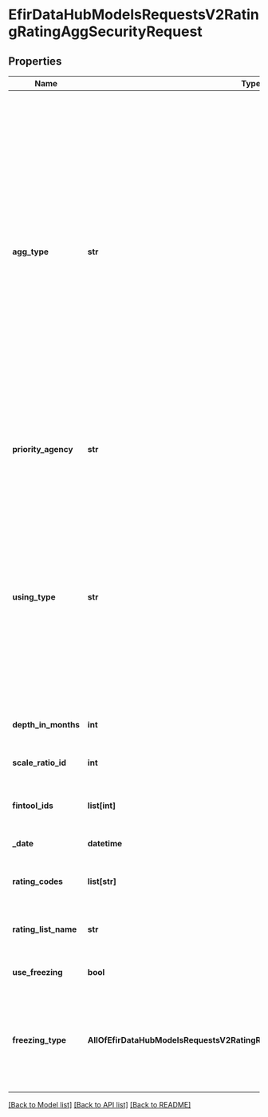 # EfirDataHubModelsRequestsV2RatingRatingAggSecurityRequest

## Properties
Name | Type | Description | Notes
------------ | ------------- | ------------- | -------------
**agg_type** | **str** | Метод агрегации рейтингов нескольких рейтинговых агентств:  - MAX - максимальный из всех агентств.  - MIN - минимальный рейтинг из всех агентств.  - MAX2 - Лучший рейтинг, если агентство единственное, а если больше одного, то лучший рейтинг второго агентства (для всех групп). Отменяет использование PriorityAgency.  - MAX2B - MAX2 применяется только для агрегации рейтингов \&quot;большой тройки\&quot;. Отменяет использование PriorityAgency.  - MAX2R - MAX2 применяется только для агрегации в группе RU. Отменяет использование PriorityAgency.  - MAX2BG - MAX2BG - Для облигаций, которые относятся к госсектору (типы &#x3D; гос, еврогос), расчет по группе BIG3 производится как MAX2, а для остальных будет применяться MAX. Отменяет использование PriorityAgency. | [optional] [default to 'MAX']
**priority_agency** | **str** | Приоритетное рейтинговое агентство:  - AKRA - АКРА  - RAEX - Эксперт РА  - NCR - НКР  - NRA - НРА  - MDS - Moody’s  - SP - Standard and Poor’s  - FCH - Fitch  - AMB - AM Best | [optional] 
**using_type** | **str** | Приоритет юрисдикции рейтинговых агентств:  - Best - лучший рейтинг среди всех рейтинговых агентств (по умолчанию).  - Jurisdiction - для российских инструментов используются рейтинги только российских агентств, для иностранных - только BIG3.  - Rus - для российских инструментов используются только рейтинги российских агентств, для иностранных инструментов используются рейтинги российских агентств, а если их нет, то рейтинги \&quot;большой тройки\&quot;.  - Big3 - используются только рейтинги \&quot;большой тройки\&quot;. | [optional] [default to 'Best']
**depth_in_months** | **int** | Глубина поиска в месяцах. Если не указан, не используется. | [optional] 
**scale_ratio_id** | **int** | Идентификатор соотношения шкал. Допустимые значения см. Rating/AggregationScaleRatios. | [optional] [default to 2]
**fintool_ids** | **list[int]** | Идентификаторы инструментов в базе Интерфакс;  Максимальное количество элементов: 100 | 
**_date** | **datetime** | Дата, на которую получаются рейтинги; по умолчанию текущая | [optional] 
**rating_codes** | **list[str]** | Коды рейтингов, участвующих в агрегации. Игнорируется, если указан RatingListName. | [optional] 
**rating_list_name** | **str** | Имя списка рейтингов, см. Rating/AggregationLists. Если не указан,  используется список Стандартный (см. /Rating/AggregationLists). | [optional] 
**use_freezing** | **bool** | Использовать заморозку рейтингов BIG3 | [optional] [default to False]
**freezing_type** | **AllOfEfirDataHubModelsRequestsV2RatingRatingAggSecurityRequestFreezingType** | Способ заморозки рейтингов при useFreezing&#x3D;true:  - RussianObjects - заморозка рейтингов BIG3 для российских объектов рейтинга (по умолчанию),  - AllObjects - заморозка рейтингов BIG3 для всех объектов рейтинга.  RussianObjects  AllObjects | [optional] 

[[Back to Model list]](../README.md#documentation-for-models) [[Back to API list]](../README.md#documentation-for-api-endpoints) [[Back to README]](../README.md)

